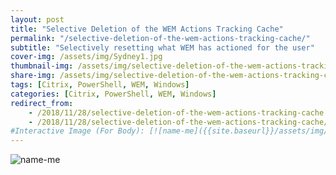 ```yaml
---
layout: post
title: "Selective Deletion of the WEM Actions Tracking Cache"
permalink: "/selective-deletion-of-the-wem-actions-tracking-cache/"
subtitle: "Selectively resetting what WEM has actioned for the user"
cover-img: /assets/img/Sydney1.jpg
thumbnail-img: /assets/img/selective-deletion-of-the-wem-actions-tracking-cache/BlogBanner.png
share-img: /assets/img/selective-deletion-of-the-wem-actions-tracking-cache/BlogBanner.png
tags: [Citrix, PowerShell, WEM, Windows]
categories: [Citrix, PowerShell, WEM, Windows]
redirect_from: 
    - /2018/11/28/selective-deletion-of-the-wem-actions-tracking-cache
    - /2018/11/28/selective-deletion-of-the-wem-actions-tracking-cache/
#Interactive Image (For Body): [![name-me]({{site.baseurl}}/assets/img/selective-deletion-of-the-wem-actions-tracking-cache/iometer_Eph_Response.png)]({{site.baseurl}}/assets/img/selective-deletion-of-the-wem-actions-tracking-cache/image-name.png)
---
```


![name-me]({{site.baseurl}}/assets/img/selective-deletion-of-the-wem-actions-tracking-cache/BlogBanner.png)
